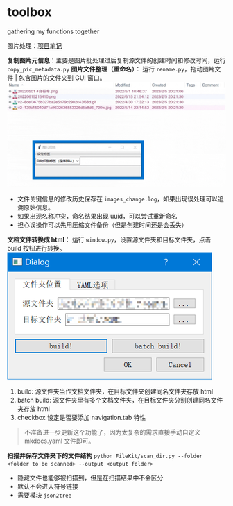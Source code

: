 # toolbox

gathering my functions together

图片处理：[项目笔记](https://www.notion.so/mightymjolnir/22c4306ed4c34a7b8ff4951718344002)

**复制图片元信息**：主要是图片批处理过后复制源文件的创建时间和修改时间，运行 `copy_pic_metadata.py`
**图片文件整理（重命名）**：
运行 `rename.py`，拖动图片文件 | 包含图片的文件夹到 GUI 窗口。
![alt](assets/20230205.gif)

- 文件关键信息的修改历史保存在 `images_change.log`，如果出现误处理可以追溯原始信息。
- 如果出现名称冲突，命名结果出现 uuid，可以尝试重新命名
- 担心误操作可以先用压缩文件备份（但是创建时间还是会丢失）

**文档文件转换成 html**：
运行 `window.py`，设置源文件夹和目标文件夹，点击 build 按钮进行转换。
![](assets/2023-02-25-16-43-38.png)

1. build: 源文件夹当作文档文件夹，在目标文件夹创建同名文件夹存放 html
2. batch build: 源文件夹里有多个文档文件夹，在目标文件夹分别创建同名文件夹存放 html
3. checkbox 设定是否要添加 navigation.tab 特性

> 不准备进一步更新这个功能了，因为太复杂的需求直接手动自定义 mkdocs.yaml 文件即可。

**扫描并保存文件夹下的文件结构**
`python FileKit/scan_dir.py --folder <folder to be scanned> --output <output folder>`

- 隐藏文件也能够被扫描到，但是在扫描结果中不会区分
- 默认不会进入符号链接
- 需要模块 `json2tree`
